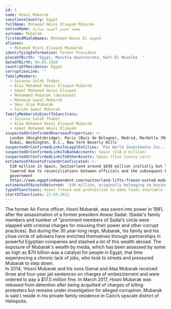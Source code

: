 ```yaml
---
id: 1
name: Hosni Mubarak
sanctionsCountry: Egypt
fullName: Mohamed Hosni Elsayed Mubarak
nativeName: محمد حسني السيد مبارك
surname: Mubarak
firstAndMidleNames: Mohamed Hosni El sayed
aliases:
  - Mohamed Hosni Elsayed Moubarak
identifyingInformation: Former President
placeOfBirth: 'Egypt, Monufia Governorate, Kafr-El Meselha  '
dateOfBirth: 04.05.1928
countryOfResidence: Egypt
corruptionLink: ''
familyMembers:
  - Suzanne Saleh Thabet
  - Alaa Mohamed Hosni Elsayed Mubarak
  - Gamal Mohamed Hosni Elsayed
  - Mohammed Mubarak (deceased)
  - Mahmoud Gamal Mubarak
  - Omar Alaa Mubarak
  - Farida Gamal Mubarak
familyMembersSubjectToSanctions:
  - Suzanne Saleh Thabet
  - Alaa Mohamed Hosni Elsayed Mubarak
  - Gamal Mohamed Hosni Elsayed
suspectedOrConfirmedOverseasProperties: >-
  London (Knightsbridge), Paris (Bois de Bologne), Madrid, Marbella (Malaga)
  Dubai, Washington, D.C., New York Beverly Hills 
suspectedOrConfirmedLinksToLegalEntities: 'Pan World Investments Inc., Brick Nominees Limited'
suspectedOrConfirmedLinksToBankAccounts: Spain (€18.4 million)
suspectedOrConfirmedLinksToOtherAssets: Spain (five luxury cars)
estimatesOfAssetsFrozenOrConfiscated: >-
  €28 million in Spain, Switzerland around $650 million initially but later
  lowered due to reconciliations between officials and the subsequent Egyptian
  government
  https://www.egyptindependent.com/switzerland-lifts-freeze-ousted-mubaraks-financial-assets/
estimatesOfAssetsReturned: '$34 million, originally belonging to businessman Ahmed Ezz'
typeOfSanctions: Asset freeze and prohibition to make funds available
startOfSanctions: 21.03.2011
---
```

  The former Air Force officer, Hosni Mubarak, was sworn into power in 1981, after 
  the assassination of a former president Anwar Sadat. (Sadat's family members and 
  number of "prominent members of Sadat’s circle were slapped with criminal 
  charges for misusing their power and other corrupt practices). 
  But during the 30 year-long reign, Mubarak, his family and his close circle of 
  advisers have enriched themselves through partnerships in powerful Egyptian 
  companies and stashed a lot of this wealth abroad. The exposure of Mubarak's 
  wealth by media, which has been assessed by some as high as $70 billion was a 
  catalyst for people in Egypt, that time experiencing a chronic lack of jobs, who 
  took to streets and pressured Mubarak to step down.  
  In 2014, 'Hosni Mubarak and his sons Gamal and Alaa Mubarak received three and 
  four-year jail sentences on charges of embezzlement and were ordered to pay a 
  $17.5 million fine. In March 2017, Hosni Mubarak was released from detention 
  after being acquitted of charges of killing protesters but remains under 
  investigation for alleged corruption. Mubarak is said t reside in his private 
  family residence in Cairo’s upscale district of Heliopolis.
